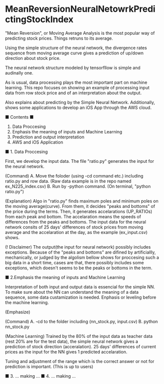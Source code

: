 # MeanReversionNeuralNetowrkPredictingStockIndex

"Mean Reversion", or Moving Average Analysis is the most popular way of predicting stock prices.
Things retruns to its average.

Using the simple structure of the neural network, the divergence rates sequence from moving average curve gives a prediction of up/down direction about stock price.

The neural network structure modeled by tensorfllow is simple and audinally one.

As is usual, data processing plays the most important part on machine learning.
This repo focuses on showing an example of processing input data from row stock price and of an interpretation about the output.

Also explains about predicting by the Simple Neural Network.
Additionally, shows some applications to develop an iOS App through the AWS cloud.

■ Contents ■

  1. Data Proccesing
  2. Enphasis the meaning of inputs and Machine Learning
  3. Prediction and output interpretation
  4. AWS and iOS Application

■ 1. Data Proccesing

  First, we develop the input data. The file "ratio.py" generates the input for the neural network.

  (Command)
  A. Move the foloder (using -cd command etc.) including ratio.py and row data. (Raw data example is 
  in the repo named ex_N225_index.csv)
  B. Run by -python command. (On terminal, "python ratio.py")

  (Explanation)
   Algo in "ratio.py" finds maximum poles and minimum poles on the moving average(curve). From them, it decides "peaks and bottoms" of the price during the terms. Then, it generates accelarations (UP_RATIOs) from each peak and bottom. The accelaration means the speeds of differences from the peaks and bottoms. The input data for the neural network consits of 25 days' differences of stock prices from moving average and the accelaration at the day, as the example (ex_input.csv) shows.
   
  (! Disclaimer)
   The output(the input for neural network) possibly includes exceptions. Because of the "peaks and bottoms" are difined by artificiallly, mechanically, or judged by the algolism bellow shows for proccesing such a  big data in a short time, cases are that, there possibly includes some exceptions, which doesn't seems to be the peaks or bottoms in the term.

■ 2.Emphasis the meaning of inputs and Machine Learning

 Interpretation of both input and output data is essencial for the simple NN. 
 To make sure about the NN can understand the meaning of a data sequence, some data custamization is needed.
 Enphasis or leveling before the machine learning.
 
 (Emphasize)
 
 
 
 (Command)
 A. -cd to the folder including (nn_stock.py, input.csv)
 B. python nn_stock.py
 
 
 (Machine Learning)
  Trained by the 80% of the input data as teacher data (rest 20% are for the test data), the simple neural network gives a prediction of stock direction (acceralation).
   25 days' differences of current prices as the input for the NN gives 1 predicted accelaration.
   
   Tuning and adjustment of the range which is the correct answer or not for prediction is important.
   (This is up to users)

■ 3. ... making ...
■ 4. ... making ...

